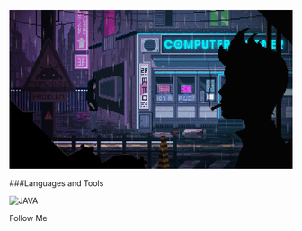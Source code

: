 ![Header](https://github.com/Dmytro-Tsvetkov/Dmytro-Tsvetkov/blob/main/assets/33HI.gif)

###Languages and Tools

![JAVA](/static/v1?message=JAVA&color=#FF4500?style=for-the-badge&logo=java)

Follow Me


